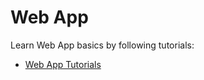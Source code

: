 # Web App

Learn Web App basics by following tutorials:  
 - [Web App Tutorials](https://docs.microsoft.com/en-us/aspnet/core/tutorials/choose-web-ui?view=aspnetcore-6.0)
